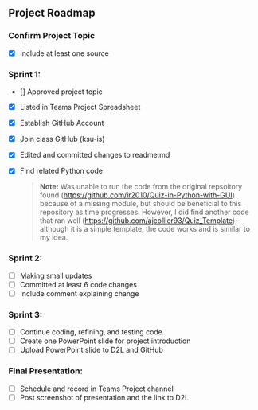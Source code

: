 ## **Project Roadmap**

### Confirm Project Topic <br>
- [x] Include at least one source

### Sprint 1: <br>
- [] Approved project topic <br>
- [x] Listed in Teams Project Spreadsheet <br>
- [x] Establish GitHub Account <br>
- [x] Join class GitHub (ksu-is) <br>
- [x] Edited and committed changes to readme.md <br>
- [x] Find related Python code <br>
	> **Note:** Was unable to run the code from the original repsoitory found (https://github.com/ir2010/Quiz-in-Python-with-GUI) because of a missing module, but should be beneficial to this repository as time progresses. However, I did find another code that ran well (https://github.com/ajcollier93/Quiz_Template); although it is a simple template, the code works and is similar to my idea.
	

### Sprint 2: <br>
- [ ] Making small updates <br>
- [ ] Committed at least 6 code changes <br>
- [ ] Include comment explaining change <br>

### Sprint 3: <br>
- [ ] Continue coding, refining, and testing code <br>
- [ ] Create one PowerPoint slide for project introduction <br>
- [ ] Upload PowerPoint slide to D2L and GitHub <br>

### Final Presentation: <br>
- [ ] Schedule and record in Teams Project channel <br>
- [ ] Post screenshot of presentation and the link to D2L <br>
